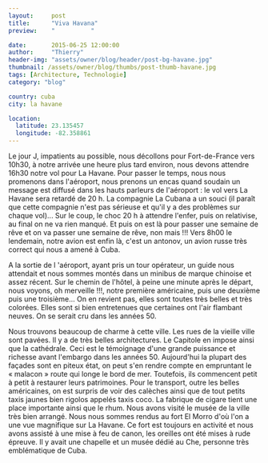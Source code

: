 ```yaml
---
layout:     post
title:      "Viva Havana"
preview:    "          "

date:       2015-06-25 12:00:00
author:     "Thierry"
header-img: "assets/owner/blog/header/post-bg-havane.jpg"
thumbnail: /assets/owner/blog/thumbs/post-thumb-havane.jpg
tags: [Architecture, Technologie]
category: "blog"

country: cuba
city: la havane

location:
  latitude: 23.135457
  longitude: -82.358861
---
```


Le jour J, impatients au possible, nous décollons pour Fort-de-France vers 10h30, à notre arrivée une heure plus tard environ, nous devons attendre 16h30 notre vol pour La Havane. Pour passer le temps, nous nous promenons dans l'aéroport, nous prenons un encas quand soudain un message est diffusé dans les hauts parleurs de l'aéroport : le vol vers La Havane sera retardé de 20 h. La compagnie La Cubana a un souci (il paraît que cette compagnie n'est pas sérieuse et qu'il y a des problèmes sur chaque vol)... Sur le coup, le choc 20 h à attendre l'enfer, puis on relativise, au final on ne va rien manqué. Et puis on est là pour passer une semaine de rêve et on va passer une semaine de rêve, non mais !!!
Vers 8h00 le lendemain, notre avion est enfin là, c'est un antonov, un avion russe très correct qui nous a amené à Cuba.



A la sortie de l 'aéroport, ayant pris un tour opérateur, un guide nous attendait et nous sommes montés dans un minibus de marque chinoise et assez récent.
Sur le chemin de l'hôtel, à peine une minute après le départ, nous voyons, oh merveille !!!, notre première américaine, puis une deuxième puis une troisième...
On en revient pas, elles sont toutes très belles et très colorées. Elles sont si bien entretenues que certaines ont l'air flambant neuves. On se serait cru dans les années 50.


Nous trouvons beaucoup de charme à cette ville. Les rues de la vieille ville sont pavées. Il y a de très belles architectures. Le Capitole en impose ainsi que la cathédrale. Ceci est le témoignage d'une grande puissance et richesse avant l'embargo dans les années 50. Aujourd'hui la plupart des façades sont en piteux état, on peut s'en rendre compte en empruntant le « malacon » route qui longe le bord de mer. Toutefois, ils commencent petit  à petit à restaurer leurs patrimoines.
Pour le transport, outre les belles américaines, on est surpris de voir des calèches ainsi que de tout petits taxis jaunes bien rigolos appelés taxis coco.
La fabrique de cigare tient une place importante ainsi que le rhum.
Nous avons visité le musée de la ville très bien arrangé.
Nous nous sommes rendus au fort El Morro d'où l'on a une vue magnifique sur La Havane.
Ce fort est toujours en activité et nous avons assisté à une mise à feu de canon, les oreilles ont été mises à rude épreuve. Il y avait une chapelle et un musée dédié au Che, personne très emblématique de Cuba.


